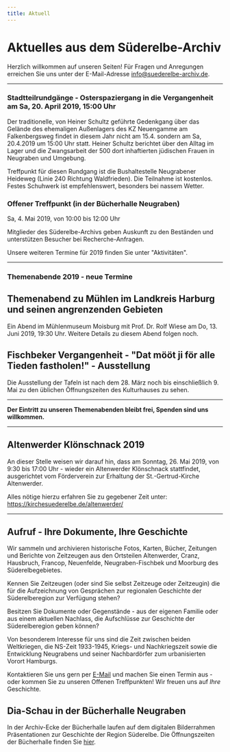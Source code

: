 ```yaml
---
title: Aktuell
---
```


# Aktuelles aus dem Süderelbe-Archiv

Herzlich willkommen auf unseren Seiten! Für Fragen und Anregungen erreichen Sie uns unter der
E-Mail-Adresse [info@suederelbe-archiv.de](mailto:info@suederelbe-archiv.de).

* * *

### Stadtteilrundgänge - Osterspaziergang in die Vergangenheit am Sa, 20. April 2019, 15:00 Uhr
Der traditionelle, von Heiner Schultz geführte Gedenkgang über das Gelände des ehemaligen Außenlagers des KZ Neuengamme am Falkenbergsweg findet in diesem Jahr nicht am 15.4. sondern am Sa, 20.4.2019 um 15:00 Uhr statt.
Heiner Schultz berichtet über den Alltag im Lager und die Zwangsarbeit der 500 dort inhaftierten jüdischen Frauen in Neugraben und Umgebung. 

Treffpunkt für diesen Rundgang ist die Bushaltestelle Neugrabener Heideweg (Linie 240 Richtung Waldfrieden). Die Teilnahme ist kostenlos. Festes Schuhwerk ist empfehlenswert, besonders bei nassem Wetter.


### Offener Treffpunkt (in der Bücherhalle Neugraben)

Sa, 4. Mai 2019, von 10:00 bis 12:00 Uhr

Mitglieder des Süderelbe-Archivs geben Auskunft zu den Beständen und unterstützen Besucher bei Recherche-Anfragen.

Unsere weiteren Termine für 2019 finden Sie unter "Aktivitäten".

* * *

### Themenabende 2019 - neue Termine

## Themenabend zu Mühlen im Landkreis Harburg und seinen angrenzenden Gebieten
Ein Abend im Mühlenmuseum Moisburg mit Prof. Dr. Rolf Wiese am Do, 13. Juni 2019, 19:30 Uhr.
Weitere Details zu diesem Abend folgen noch.


## Fischbeker Vergangenheit - "Dat mööt ji för alle Tieden fastholen!" - Ausstellung
Die Ausstellung der Tafeln ist nach dem 28. März noch bis einschließlich 9. Mai zu den üblichen Öffnungszeiten des Kulturhauses zu sehen.


* * *


**Der Eintritt zu unseren Themenabenden bleibt frei, Spenden sind uns willkommen.**

* * *

## Altenwerder Klönschnack 2019

An dieser Stelle weisen wir darauf hin, dass am Sonntag, 26. Mai 2019, von 9:30 bis 17:00 Uhr - wieder ein Altenwerder Klönschnack stattfindet, ausgerichtet vom Förderverein zur Erhaltung der St.-Gertrud-Kirche Altenwerder. 

Alles nötige hierzu erfahren Sie zu gegebener Zeit unter: https://kirchesuederelbe.de/altenwerder/

* * *

## Aufruf - Ihre Dokumente, Ihre Geschichte

Wir sammeln und archivieren historische Fotos, Karten, Bücher, Zeitungen
und Berichte von Zeitzeugen aus den Ortsteilen Altenwerder, Cranz,
Hausbruch, Francop, Neuenfelde, Neugraben-Fischbek und Moorburg des
Süderelbegebietes.

Kennen Sie Zeitzeugen (oder sind Sie selbst Zeitzeuge oder Zeitzeugin) die für die
Aufzeichnung von Gesprächen zur regionalen Geschichte der Süderelberegion zur Verfügung 
stehen?

Besitzen Sie Dokumente oder Gegenstände - aus der eigenen Familie oder aus
einem aktuellen Nachlass, die Aufschlüsse zur Geschichte der Süderelberegion
geben können?

Von besonderem Interesse für uns sind die Zeit zwischen beiden
Weltkriegen, die NS-Zeit 1933-1945, Kriegs- und Nachkriegszeit sowie die
Entwicklung Neugrabens und seiner Nachbardörfer zum urbanisierten Vorort Hamburgs.

Kontaktieren Sie uns gern per [E-Mail](mailto:info@suederelbe-archiv.de)
und machen Sie einen Termin aus - oder kommen Sie zu unseren Offenen
Treffpunkten! Wir freuen uns auf *Ihre* Geschichte.


## Dia-Schau in der Bücherhalle Neugraben

In der Archiv-Ecke der Bücherhalle laufen auf dem digitalen Bilderrahmen Präsentationen zur Geschichte der Region Süderelbe.
 Die Öffnungszeiten der Bücherhalle finden Sie
[hier](https://www.buecherhallen.de/neugraben).
